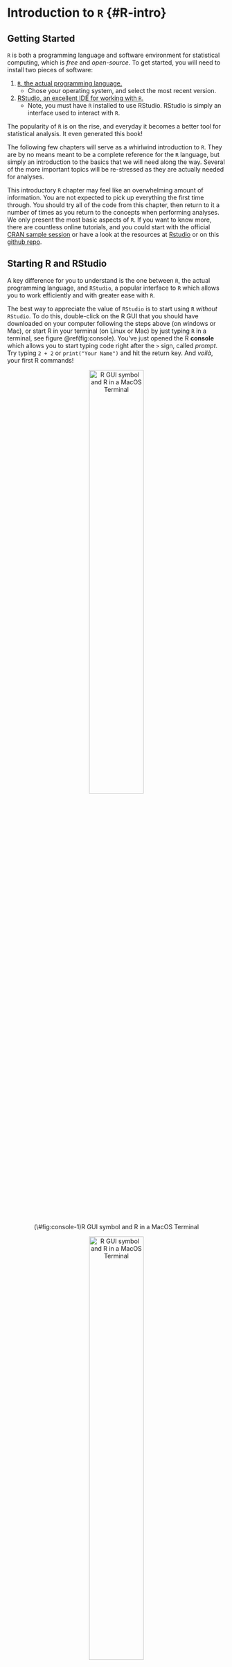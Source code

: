 # Introduction to `R`  {#R-intro}



## Getting Started

`R` is both a programming language and software environment for statistical computing, which is *free* and *open-source*. To get started, you will need to install two pieces of software:

1. [`R`, the actual programming language.](https://www.r-project.org)
    - Chose your operating system, and select the most recent version.
1. [RStudio, an excellent IDE for working with `R`.](http://www.rstudio.com/)
    - Note, you must have `R` installed to use RStudio. RStudio is simply an interface used to interact with `R`.

The popularity of `R` is on the rise, and everyday it becomes a better tool for statistical analysis. It even generated this book!

The following few chapters will serve as a whirlwind introduction to `R`. They are by no means meant to be a complete reference for the `R` language, but simply an introduction to the basics that we will need along the way. Several of the more important topics will be re-stressed as they are actually needed for analyses.

This introductory `R` chapter may feel like an overwhelming amount of information. You are not expected to pick up everything the first time through. You should try all of the code from this chapter, then return to it a number of times as you return to the concepts when performing analyses. We only present the most basic aspects of `R`. If you want to know more, there are countless online tutorials, and you could start with the official [CRAN sample session](https://cran.r-project.org/doc/manuals/r-release/R-intro.html#A-sample-session) or have a look at the resources at [Rstudio](https://www.rstudio.com/online-learning/#DataScience) or on this  [github repo](https://github.com/qinwf/awesome-R).


## Starting R and RStudio

A key difference for you to understand is the one between `R`, the actual programming language, and `RStudio`, a popular interface to `R` which allows you to work efficiently and with greater ease with `R`.

The best way to appreciate the value of `RStudio` is to start using `R` *without* `RStudio`. To do this, double-click on the R GUI that you should have downloaded on your computer following the steps above (on windows or Mac), or start R in your terminal (on Linux or Mac) by just typing `R` in a terminal, see figure \@ref(fig:console). You've just opened the R **console** which allows you to start typing code right after the `>` sign, called *prompt*. Try typing `2 + 2` or `print("Your Name")` and hit the return key. And *voilà*, your first R commands!

<div class="figure" style="text-align: center">
<img src="images/RLogo.png" alt="R GUI symbol and R in a MacOS Terminal" width="50%" />
<p class="caption">(\#fig:console-1)R GUI symbol and R in a MacOS Terminal</p>
</div><div class="figure" style="text-align: center">
<img src="images/console.png" alt="R GUI symbol and R in a MacOS Terminal" width="50%" />
<p class="caption">(\#fig:console-2)R GUI symbol and R in a MacOS Terminal</p>
</div>


Typing one command after the other into the console is not very convenient as our analysis becomes more involved. Ideally, we would like to collect all command statements in a file and run them one after the other, automatically. We can do this by writing so-called **script files** or just **scripts**, i.e. simple text files with extension `.R` or `.r` which can be *inserted* (or *sourced*) into an `R` session. RStudio makes this process very easy.

Open `RStudio` by clicking on the `RStudio` application on your computer, and notice how different the whole environment is from the basic `R` console – in fact, that *very same* `R` console is running in your bottom left panel. The upper-left panel is a space for you to write scripts – that is to say many lines of codes which you can run when you choose to. To run a single line of code, simply highlight it and hit `Command` + `Return`.

<div class="note">
<p>We highly recommend that you use <code>RStudio</code> for everything related to this course (in particular, to launch our apps and tutorials).</p>
</div>


RStudio has a large number of useful keyboard shortcuts. A list of these can be found using a keyboard shortcut -- the keyboard shortcut to rule them all:

- On Windows: `Alt` + `Shift` + `K`
- On Mac:  `Option` + `Shift` + `K`

The `RStudio` team has developed [a number of "cheatsheets"](https://www.rstudio.com/resources/cheatsheets/) for working with both `R` and `RStudio`. [This particular cheatseet for Base `R`](http://www.rstudio.com/wp-content/uploads/2016/05/base-r.pdf) will summarize many of the concepts in this document. ^[When programming, it is often a good practice to follow a style guide. (Where do spaces go? Tabs or spaces? Underscores or CamelCase when naming variables?) No style guide is "correct" but it helps to be aware of what others do. The more import thing is to be consistent within your own code. Here are two guides: [Hadley Wickham Style Guide](http://adv-r.had.co.nz/Style.html), and the [Google Style Guide](https://google.github.io/styleguide/Rguide.xml). For this course, our main deviation from these two guides is the use of `=` in place of `<-`. For all practical purposes, you should think `=` whenever you see `<-`.]

### First Glossary

* `R`: a statistical programming language
* `RStudio`: an integrated development environment (IDE) to work with `R`
* *command*: user input (text or numbers) that `R` *understands*.
* *script*: a list of commands collected in a text file, each separated by a new line, to be run one after the other.

## Basic Calculations

To get started, we'll use `R` like a simple calculator. Run the following code either directly from your RStudio console, or in RStudio by writting them in a script and running them using `Command` + `Return`.

#### Addition, Subtraction, Multiplication and Division {-}

| Math          | `R` code    | Result    |
|:-------------:|:-------:|:---------:|
| $3 + 2$       | `3 + 2` | 5 |
| $3 - 2$       | `3 - 2` | 1 |
| $3 \cdot2$    | `3 * 2` | 6 |
| $3 / 2$       | `3 / 2` | 1.5 |

#### Exponents  {-}

| Math         | `R` code             | Result            |
|:-------------:|:-------:|:---------:|
| $3^2$        | `3 ^ 2`         | 9         |
| $2^{(-3)}$   | `2 ^ (-3)`      | 0.125      |
| $100^{1/2}$  | `100 ^ (1 / 2)` | 10 |
| $\sqrt{100}$ | `sqrt(100)`     | 10     |


#### Mathematical Constants  {-}

| Math         | `R` code             | Result            |
|:------------:|:---------------:|:-----------------:|
| $\pi$        | `pi`            | 3.1415927            |
| $e$          | `exp(1)`        | 2.7182818        |

#### Logarithms  {-}

Note that we will use $\ln$ and $\log$ interchangeably to mean the natural logarithm. There is no `ln()` in `R`, instead it uses `log()` to mean the natural logarithm.

| Math              | `R` code                | Result                |
|:------------:|:---------------:|:-----------------:|
| $\log(e)$         | `log(exp(1))`       | 1       |
| $\log_{10}(1000)$ | `log10(1000)`       | 3       |
| $\log_{2}(8)$     | `log2(8)`           | 3           |
| $\log_{4}(16)$    | `log(16, base = 4)` | 2 |

#### Trigonometry  {-}

| Math            | `R` code           | Result          |
|:------------:|:---------------:|:-----------------:|
| $\sin(\pi / 2)$ | `sin(pi / 2)` | 1 |
| $\cos(0)$       | `cos(0)`      | 1      |

## Getting Help

In using `R` as a calculator, we have seen a number of functions: `sqrt()`, `exp()`, `log()` and `sin()`. To get documentation about a function in `R`, simply put a question mark in front of the function name, or call the function `help(function)` and RStudio will display the documentation, for example: 


```r
?log
?sin
?paste
?lm
help(lm)   # help() is equivalent
help(ggplot,package="ggplot2")  # show help from a certain package
```

Frequently one of the most difficult things to do when learning `R` is asking for help. First, you need to decide to ask for help, then you need to know *how* to ask for help. Your very first line of defense should be to Google your error message or a short description of your issue. (The ability to solve problems using this method is quickly becoming an extremely valuable skill.) If that fails, and it eventually will, you should ask for help. There are a number of things you should include when contacting an instructor, or posting to a help website such as [Stack Overflow](https://stackoverflow.com).

- Describe what you expect the code to do.
- State the end goal you are trying to achieve. (Sometimes what you expect the code to do, is not what you want to actually do.)
- Provide the full text of any errors you have received.
- Provide enough code to recreate the error. Often for the purpose of this course, you could simply post your entire `.R` script or `.Rmd` to `slack`.
- Sometimes it is also helpful to include a screenshot of your entire RStudio window when the error occurs.

If you follow these steps, you will get your issue resolved much quicker, and possibly learn more in the process. Do not be discouraged by running into errors and difficulties when learning `R`. (Or any other technical skill.) It is simply part of the learning process.

## Installing Packages

`R` comes with a number of built-in functions and datasets, but one of the main strengths of `R` as an open-source project is its package system. Packages add additional functions and data. Frequently if you want to do something in `R`, and it is not available by default, there is a good chance that there is a package that will fulfill your needs.

To install a package, use the `install.packages()` function. Think of this as buying a recipe book from the store, bringing it home, and putting it on your shelf (i.e. into your library):


```r
install.packages("ggplot2")
```

Once a package is installed, it must be loaded into your current `R` session before being used. Think of this as taking the book off of the shelf and opening it up to read.


```r
library(ggplot2)
```

Once you close `R`, all the packages are closed and put back on the imaginary shelf. The next time you open `R`, you do not have to install the package again, but you do have to load any packages you intend to use by invoking `library()`.

## `Code` vs Output in this Book {#code-output}

A quick note on styling choices in this book. We had to make a decision how to visually separate `R` code and resulting output in this book. We decided to prefix all output lines with `#OUT>` to make the distinction. A typical code snippet with output is thus going to look like this:


```r
1 + 3
```

```
## [1] 4
```

```r
# everything after a # is a comment, i.e. R disregards it.
```

where you see on the first line the `R` code, and on the second line the output. As mentioned, that line starts with `#OUT>` to say *this is an output*, followed by `[1]` (indicating this is a vector of length *one* - more on this below!), followed by the actual result - `1 + 3 = 4`!

Notice that you can simply copy and paste all the code you see into your `R` console. In fact, you are *strongly* encouraged to actually do this and try out **all the code** you see in this book.

Finally, please note that this way of showing output is fully our choice in this textbook, and that you should expect other output formats elsewhere. For example, in my `RStudio` console, the above code and output looks like this:

```R
> 1 + 3
[1] 4
```


## `ScPoEconometrics` Package {#install-package}

To fully take advantage of our course, please install the associated `R` package directly from its online code repository. You can do this by copy and pasting the following three lines into your `R` console:

```R
if (!require("devtools")) install.packages("devtools")
library(devtools)
install_github(repo = "ScPoEcon/ScPoEconometrics")
```

In order to check whether everything works fine, you could load the library, and check it's current version:


```r
library(ScPoEconometrics)
packageVersion("ScPoEconometrics")
```

```
## [1] '0.2.6'
```


## Data Types {#data-types}

`R` has a number of basic *data types*. While `R` is not a *strongly typed language* (i.e. you can be agnostic about types most of the times), it is useful to know what data types are available to you:

- Numeric
    - Also known as Double. The default type when dealing with numbers.
    - Examples: `1`, `1.0`, `42.5`
- Integer
    - Examples: `1L`, `2L`, `42L`
- Complex
    - Example: `4 + 2i`
- Logical
    - Two possible values: `TRUE` and `FALSE`
    - You can also use `T` and `F`, but this is *not* recommended.
    - `NA` is also considered logical.
- Character
    - Examples: `"a"`, `"Statistics"`, `"1 plus 2."`
- Categorical or `factor`
    - A mixture of integer and character. A `factor` variable assigns a label to a numeric value.
    - For example `factor(x=c(0,1),labels=c("male","female"))` assigns the string *male* to the numeric values `0`, and the string *female* to the value `1`. 

## Data Structures

`R` also has a number of basic data *structures*. A data structure is either homogeneous (all elements are of the same data type) or heterogeneous (elements can be of more than one data type).

| Dimension | **Homogeneous** | **Heterogeneous** |
|:---------:|:---------------:|:-----------------:|
| 1         | Vector          | List              |
| 2         | Matrix          | Data Frame        |
| 3+        | Array           |    nested Lists               |





### Vectors

Many operations in `R` make heavy use of **vectors**. A vector is a *container* for objects of identical type (see \@ref(data-types) above). Vectors in `R` are indexed starting at `1`. That is what the `[1]` in the output is indicating, that the first element of the row being displayed is the first element of the vector. Larger vectors will start additional rows with something like `[7]` where `7` is the index of the first element of that row.

Possibly the most common way to create a vector in `R` is using the `c()` function, which is short for "combine". As the name suggests, it combines a list of elements separated by commas. (Are you busy typing all of those examples into your `R` console? :-) )


```r
c(1, 3, 5, 7, 8, 9)
```

```
## [1] 1 3 5 7 8 9
```

Here `R` simply outputs this vector. If we would like to store this vector in a **variable** we can do so with the **assignment** operator `=`. In this case the variable `x` now holds the vector we just created, and we can access the vector by typing `x`.


```r
x = c(1, 3, 5, 7, 8, 9)
x
```

```
## [1] 1 3 5 7 8 9
```

As an aside, there is a long history of the assignment operator in `R`, partially due to the keys available on the [keyboards of the creators of the `S` language.](https://twitter.com/kwbroman/status/747829864091127809) (Which preceded `R`.) For simplicity we will use `=`, but know that often you will see `<-` as the assignment operator. 

Because vectors must contain elements that are all the same type, `R` will automatically **coerce** (i.e. convert) to a single type when attempting to create a vector that combines multiple types.


```r
c(42, "Statistics", TRUE)
```

```
## [1] "42"         "Statistics" "TRUE"
```

```r
c(42, TRUE)
```

```
## [1] 42  1
```

Frequently you may wish to create a vector based on a sequence of numbers. The quickest and easiest way to do this is with the `:` operator, which creates a sequence of integers between two specified integers.


```r
(y = 1:100)
```

```
##   [1]   1   2   3   4   5   6   7   8   9  10  11  12  13  14  15  16  17  18
##  [19]  19  20  21  22  23  24  25  26  27  28  29  30  31  32  33  34  35  36
##  [37]  37  38  39  40  41  42  43  44  45  46  47  48  49  50  51  52  53  54
##  [55]  55  56  57  58  59  60  61  62  63  64  65  66  67  68  69  70  71  72
##  [73]  73  74  75  76  77  78  79  80  81  82  83  84  85  86  87  88  89  90
##  [91]  91  92  93  94  95  96  97  98  99 100
```

Here we see `R` labeling the rows after the first since this is a large vector. Also, we see that by putting parentheses around the assignment, `R` both stores the vector in a variable called `y` and automatically outputs `y` to the console.

Note that scalars do not exists in `R`. They are simply vectors of length `1`.


```r
2
```

```
## [1] 2
```

If we want to create a sequence that isn't limited to integers and increasing by 1 at a time, we can use the `seq()` function.


```r
seq(from = 1.5, to = 4.2, by = 0.1)
```

```
##  [1] 1.5 1.6 1.7 1.8 1.9 2.0 2.1 2.2 2.3 2.4 2.5 2.6 2.7 2.8 2.9 3.0 3.1 3.2 3.3
## [20] 3.4 3.5 3.6 3.7 3.8 3.9 4.0 4.1 4.2
```

We will discuss functions in detail later, but note here that the input labels `from`, `to`, and `by` are optional.


```r
seq(1.5, 4.2, 0.1)
```

```
##  [1] 1.5 1.6 1.7 1.8 1.9 2.0 2.1 2.2 2.3 2.4 2.5 2.6 2.7 2.8 2.9 3.0 3.1 3.2 3.3
## [20] 3.4 3.5 3.6 3.7 3.8 3.9 4.0 4.1 4.2
```

Another common operation to create a vector is `rep()`, which can repeat a single value a number of times.


```r
rep("A", times = 10)
```

```
##  [1] "A" "A" "A" "A" "A" "A" "A" "A" "A" "A"
```

The `rep()` function can be used to repeat a vector some number of times.


```r
rep(x, times = 3)
```

```
##  [1] 1 3 5 7 8 9 1 3 5 7 8 9 1 3 5 7 8 9
```

We have now seen four different ways to create vectors:

- `c()`
- `:`
- `seq()`
- `rep()`

So far we have mostly used them in isolation, but they are often used together.


```r
c(x, rep(seq(1, 9, 2), 3), c(1, 2, 3), 42, 2:4)
```

```
##  [1]  1  3  5  7  8  9  1  3  5  7  9  1  3  5  7  9  1  3  5  7  9  1  2  3 42
## [26]  2  3  4
```

The length of a vector can be obtained with the `length()` function.


```r
length(x)
```

```
## [1] 6
```

```r
length(y)
```

```
## [1] 100
```


<div class="warning">
<p>Let's try this out! <strong>Your turn</strong>:</p>
</div>

#### Task 1

1. Create a vector of five ones, i.e. `[1,1,1,1,1]`
1. Notice that the colon operator `a:b` is just short for *construct a sequence **from** `a` **to** `b`*. Create a vector the counts down from 10 to 0, i.e. it looks like `[10,9,8,7,6,5,4,3,2,1,0]`!
1. the `rep` function takes additional arguments `times` (as above), and `each`, which tells you how often *each element* should be repeated (as opposed to the entire input vector). Use `rep` to create a vector that looks like this: `[1 1 1 2 2 2 3 3 3 1 1 1 2 2 2 3 3 3]`

#### Subsetting

To subset a vector, i.e. to choose only some elements of it, we use square brackets, `[]`. Here we see that `x[1]` returns the first element, and `x[3]` returns the third element:


```r
x
```

```
## [1] 1 3 5 7 8 9
```

```r
x[1]
```

```
## [1] 1
```

```r
x[3]
```

```
## [1] 5
```

We can also exclude certain indexes, in this case the second element. 


```r
x[-2]
```

```
## [1] 1 5 7 8 9
```

Lastly we see that we can subset based on a vector of indices.


```r
x[1:3]
```

```
## [1] 1 3 5
```

```r
x[c(1,3,4)]
```

```
## [1] 1 5 7
```


All of the above are subsetting a vector using a vector of indexes. (Remember a single number is still a vector.) We could instead use a vector of logical values.


```r
z = c(TRUE, TRUE, FALSE, TRUE, TRUE, FALSE)
z
```

```
## [1]  TRUE  TRUE FALSE  TRUE  TRUE FALSE
```


```r
x[z]
```

```
## [1] 1 3 7 8
```

`R` is able to perform many operations on vectors and scalars alike:


```r
x = 1:10  # a vector
x + 1     # add a scalar
```

```
##  [1]  2  3  4  5  6  7  8  9 10 11
```

```r
2 * x     # multiply all elements by 2
```

```
##  [1]  2  4  6  8 10 12 14 16 18 20
```

```r
2 ^ x     # take 2 to the x as exponents
```

```
##  [1]    2    4    8   16   32   64  128  256  512 1024
```

```r
sqrt(x)   # compute the square root of all elements in x
```

```
##  [1] 1.000000 1.414214 1.732051 2.000000 2.236068 2.449490 2.645751 2.828427
##  [9] 3.000000 3.162278
```

```r
log(x)    # take the natural log of all elements in x
```

```
##  [1] 0.0000000 0.6931472 1.0986123 1.3862944 1.6094379 1.7917595 1.9459101
##  [8] 2.0794415 2.1972246 2.3025851
```

```r
x + 2*x   # add vector x to vector 2x
```

```
##  [1]  3  6  9 12 15 18 21 24 27 30
```

We see that when a function like `log()` is called on a vector `x`, a vector is returned which has applied the function to each element of the vector  `x`.


### Logical Operators

| Operator | Summary               | Example               | Result |
|:---------|:---------------------:|:---------------------:|:-------:|
| `x < y`  | `x` less than `y`                | `3 < 42`               | TRUE               |
| `x > y`  | `x` greater than `y`             | `3 > 42`               | FALSE               |
| `x <= y` | `x` less than or equal to `y`    | `3 <= 42`              | TRUE              |
| `x >= y` | `x` greater than or equal to `y` | `3 >= 42`              | FALSE              |
| `x == y` | `x`equal to `y`                  | `3 == 42`              | FALSE              |
| `x != y` | `x` not equal to `y`             | `3 != 42`              | TRUE              |
| `!x`     | not `x`                          | `!(3 > 42)`            | TRUE            |
| `x | y`  | `x` or `y`                       | `(3 > 42) | TRUE`      | TRUE      |
| `x & y`  | `x` and `y`                      | `(3 < 4) & ( 42 > 13)` | TRUE |

In `R`, logical operators also work on vectors:


```r
x = c(1, 3, 5, 7, 8, 9)
```


```r
x > 3
```

```
## [1] FALSE FALSE  TRUE  TRUE  TRUE  TRUE
```

```r
x < 3
```

```
## [1]  TRUE FALSE FALSE FALSE FALSE FALSE
```

```r
x == 3
```

```
## [1] FALSE  TRUE FALSE FALSE FALSE FALSE
```

```r
x != 3
```

```
## [1]  TRUE FALSE  TRUE  TRUE  TRUE  TRUE
```


```r
x == 3 & x != 3
```

```
## [1] FALSE FALSE FALSE FALSE FALSE FALSE
```

```r
x == 3 | x != 3
```

```
## [1] TRUE TRUE TRUE TRUE TRUE TRUE
```

This is quite useful for subsetting.


```r
x[x > 3]
```

```
## [1] 5 7 8 9
```

```r
x[x != 3]
```

```
## [1] 1 5 7 8 9
```



```r
sum(x > 3)
```

```
## [1] 4
```

```r
as.numeric(x > 3)
```

```
## [1] 0 0 1 1 1 1
```

Here we saw that using the `sum()` function on a vector of logical `TRUE` and `FALSE` values that is the result of `x > 3` results in a numeric result: you just *counted* for how many elements of `x`, the condition `> 3` is `TRUE`. During the call to `sum()`, `R` is first automatically coercing the logical to numeric where `TRUE` is `1` and `FALSE` is `0`. This coercion from logical to numeric happens for most mathematical operations.


```r
# which(condition of x) returns true/false  
# each index of x where condition is true
which(x > 3)
```

```
## [1] 3 4 5 6
```

```r
x[which(x > 3)]
```

```
## [1] 5 7 8 9
```

```r
max(x)
```

```
## [1] 9
```

```r
which(x == max(x))
```

```
## [1] 6
```

```r
which.max(x)
```

```
## [1] 6
```

#### Task 2

1. Create a vector filled with 10 numbers drawn from the uniform distribution (hint: use function `runif`) and store them in `x`.
1. Using logical subsetting as above, get all the elements of `x` which are larger than 0.5, and store them in `y`. 
1. using the function `which`, store the *indices* of all the elements of `x` which are larger than 0.5 in `iy`. 
1. Check that `y` and `x[iy]` are identical. 

### Matrices

`R` can also be used for **matrix** calculations. Matrices have rows and columns containing a single data type. In a matrix, the order of rows and columns is important. (This is not true of *data frames*, which we will see later.)

Matrices can be created using the `matrix` function. 


```r
x = 1:9
x
```

```
## [1] 1 2 3 4 5 6 7 8 9
```

```r
X = matrix(x, nrow = 3, ncol = 3)
X
```

```
##      [,1] [,2] [,3]
## [1,]    1    4    7
## [2,]    2    5    8
## [3,]    3    6    9
```

Notice here that `R` is case sensitive (`x` vs `X`).

By default the `matrix` function fills your data into the matrix column by column. But we can also tell `R` to fill rows instead:


```r
Y = matrix(x, nrow = 3, ncol = 3, byrow = TRUE)
Y
```

```
##      [,1] [,2] [,3]
## [1,]    1    2    3
## [2,]    4    5    6
## [3,]    7    8    9
```

We can also create a matrix of a specified dimension where every element is the same, in this case `0`.


```r
Z = matrix(0, 2, 4)
Z
```

```
##      [,1] [,2] [,3] [,4]
## [1,]    0    0    0    0
## [2,]    0    0    0    0
```

Like vectors, matrices can be subsetted using square brackets, `[]`. However, since matrices are two-dimensional, we need to specify both a row and a column when subsetting.


```r
X
```

```
##      [,1] [,2] [,3]
## [1,]    1    4    7
## [2,]    2    5    8
## [3,]    3    6    9
```

```r
X[1, 2]
```

```
## [1] 4
```

Here we accessed the element in the first row and the second column. We could also subset an entire row or column.


```r
X[1, ]
```

```
## [1] 1 4 7
```

```r
X[, 2]
```

```
## [1] 4 5 6
```

We can also use vectors to subset more than one row or column at a time. Here we subset to the first and third column of the second row:


```r
X[2, c(1, 3)]
```

```
## [1] 2 8
```

Matrices can also be created by combining vectors as columns, using `cbind`, or combining vectors as rows, using `rbind`.


```r
x = 1:9
rev(x)
```

```
## [1] 9 8 7 6 5 4 3 2 1
```

```r
rep(1, 9)
```

```
## [1] 1 1 1 1 1 1 1 1 1
```


```r
rbind(x, rev(x), rep(1, 9))
```

```
##   [,1] [,2] [,3] [,4] [,5] [,6] [,7] [,8] [,9]
## x    1    2    3    4    5    6    7    8    9
##      9    8    7    6    5    4    3    2    1
##      1    1    1    1    1    1    1    1    1
```


```r
cbind(col_1 = x, col_2 = rev(x), col_3 = rep(1, 9))
```

```
##       col_1 col_2 col_3
##  [1,]     1     9     1
##  [2,]     2     8     1
##  [3,]     3     7     1
##  [4,]     4     6     1
##  [5,]     5     5     1
##  [6,]     6     4     1
##  [7,]     7     3     1
##  [8,]     8     2     1
##  [9,]     9     1     1
```

When using `rbind` and `cbind` you can specify "argument" names that will be used as column names.

`R` can then be used to perform matrix calculations.


```r
x = 1:9
y = 9:1
X = matrix(x, 3, 3)
Y = matrix(y, 3, 3)
X
```

```
##      [,1] [,2] [,3]
## [1,]    1    4    7
## [2,]    2    5    8
## [3,]    3    6    9
```

```r
Y
```

```
##      [,1] [,2] [,3]
## [1,]    9    6    3
## [2,]    8    5    2
## [3,]    7    4    1
```


```r
X + Y
```

```
##      [,1] [,2] [,3]
## [1,]   10   10   10
## [2,]   10   10   10
## [3,]   10   10   10
```

```r
X - Y
```

```
##      [,1] [,2] [,3]
## [1,]   -8   -2    4
## [2,]   -6    0    6
## [3,]   -4    2    8
```

```r
X * Y
```

```
##      [,1] [,2] [,3]
## [1,]    9   24   21
## [2,]   16   25   16
## [3,]   21   24    9
```

```r
X / Y
```

```
##           [,1]      [,2]     [,3]
## [1,] 0.1111111 0.6666667 2.333333
## [2,] 0.2500000 1.0000000 4.000000
## [3,] 0.4285714 1.5000000 9.000000
```

Note that `X * Y` is **not** matrix multiplication. It is *element by element* multiplication. (Same for `X / Y`). 
Matrix multiplication uses `%*%`. Other matrix functions include `t()` which gives the transpose of a matrix and `solve()` which returns the inverse of a square matrix if it is invertible.


```r
X %*% Y
```

```
##      [,1] [,2] [,3]
## [1,]   90   54   18
## [2,]  114   69   24
## [3,]  138   84   30
```

```r
t(X)
```

```
##      [,1] [,2] [,3]
## [1,]    1    2    3
## [2,]    4    5    6
## [3,]    7    8    9
```

### Arrays

A vector is a one-dimensional array. A matrix is a two-dimensional array. In `R` you can create arrays of arbitrary dimensionality `N`. Here is how:


```r
d = 1:16
d3 = array(data = d,dim = c(4,2,2))
d4 = array(data = d,dim = c(4,2,2,3))  # will recycle 1:16
d3
```

```
## , , 1
## 
##      [,1] [,2]
## [1,]    1    5
## [2,]    2    6
## [3,]    3    7
## [4,]    4    8
## 
## , , 2
## 
##      [,1] [,2]
## [1,]    9   13
## [2,]   10   14
## [3,]   11   15
## [4,]   12   16
```

You can see that `d3` are simply *two* (4,2) matrices laid on top of each other, as if there were *two pages*. Similary, `d4` would have two pages, and another 3 registers in a fourth dimension. And so on.
You can subset an array like you would a vector or a matrix, taking care to index each dimension:


```r
d3[ ,1,1]  # all elements from col 1, page 1
```

```
## [1] 1 2 3 4
```

```r
d3[2:3, , ]  # rows 2:3 from all pages
```

```
## , , 1
## 
##      [,1] [,2]
## [1,]    2    6
## [2,]    3    7
## 
## , , 2
## 
##      [,1] [,2]
## [1,]   10   14
## [2,]   11   15
```

```r
d3[2,2, ]  # row 2, col 2 from both pages.
```

```
## [1]  6 14
```


#### Task 3

1. Create a vector containing `1,2,3,4,5` called v. 
1. Create a (2,5) matrix `m` containing the data `1,2,3,4,5,6,7,8,9,10`. The first row should be `1,2,3,4,5`.
1. Perform matrix multiplication of `m` with `v`. Use the command `%*%`. What dimension does the output have?
1. Why does `v %*% m` not work? 


### Lists

A list is a one-dimensional *heterogeneous* data structure. So it is indexed like a vector with a single integer value (or with a name), but each element can contain an element of any type. Lists are similar to a python or julia `Dict` object. Many `R` structures and outputs are lists themselves. Lists are extremely useful and versatile objects, so make sure you understand their useage:


```r
# creation without fieldnames
list(42, "Hello", TRUE)
```

```
## [[1]]
## [1] 42
## 
## [[2]]
## [1] "Hello"
## 
## [[3]]
## [1] TRUE
```

```r
# creation with fieldnames
ex_list = list(
  a = c(1, 2, 3, 4),
  b = TRUE,
  c = "Hello!",
  d = function(arg = 42) {print("Hello World!")},
  e = diag(5)
)
```

Lists can be subset using two syntaxes, the `$` operator, and square brackets `[]`. The `$` operator returns a named **element** of a list. The `[]` syntax returns a **list**, while the `[[]]` returns an **element** of a list.

- `ex_list[1]` returns a list contain the first element.
- `ex_list[[1]]` returns the first element of the list, in this case, a vector.


```r
# subsetting
ex_list$e
```

```
##      [,1] [,2] [,3] [,4] [,5]
## [1,]    1    0    0    0    0
## [2,]    0    1    0    0    0
## [3,]    0    0    1    0    0
## [4,]    0    0    0    1    0
## [5,]    0    0    0    0    1
```

```r
ex_list[1:2]
```

```
## $a
## [1] 1 2 3 4
## 
## $b
## [1] TRUE
```

```r
ex_list[1]
```

```
## $a
## [1] 1 2 3 4
```

```r
ex_list[[1]]
```

```
## [1] 1 2 3 4
```

```r
ex_list[c("e", "a")]
```

```
## $e
##      [,1] [,2] [,3] [,4] [,5]
## [1,]    1    0    0    0    0
## [2,]    0    1    0    0    0
## [3,]    0    0    1    0    0
## [4,]    0    0    0    1    0
## [5,]    0    0    0    0    1
## 
## $a
## [1] 1 2 3 4
```

```r
ex_list["e"]
```

```
## $e
##      [,1] [,2] [,3] [,4] [,5]
## [1,]    1    0    0    0    0
## [2,]    0    1    0    0    0
## [3,]    0    0    1    0    0
## [4,]    0    0    0    1    0
## [5,]    0    0    0    0    1
```

```r
ex_list[["e"]]
```

```
##      [,1] [,2] [,3] [,4] [,5]
## [1,]    1    0    0    0    0
## [2,]    0    1    0    0    0
## [3,]    0    0    1    0    0
## [4,]    0    0    0    1    0
## [5,]    0    0    0    0    1
```

```r
ex_list$d
```

```
## function(arg = 42) {print("Hello World!")}
```

```r
ex_list$d(arg = 1)
```

```
## [1] "Hello World!"
```

#### Task 4

1. Copy and paste the above code for `ex_list` into your R session. Remember that `list` can hold any kind of `R` object. Like...another list! So, create a new list `new_list` that has two fields: a first field called "this" with string content `"is awesome"`, and a second field called "ex_list" that contains `ex_list`. 
1. Accessing members is like in a plain list, just with several layers now. Get the element `c` from `ex_list` in `new_list`!
1. Compose a new string out of the first element in `new_list`, the element under label `this`. Use the function `paste` to print `R is awesome` to your screen.

## Data Frames {#dataframes}

We have previously seen vectors and matrices for storing data as we introduced `R`. We will now introduce a **data frame** which will be the most common way that we store and interact with data in this course. A `data.frame` is similar to a python `pandas.dataframe` or a julia `DataFrame`. (But the `R` version was the first! :-) )


```r
example_data = data.frame(x = c(1, 3, 5, 7, 9, 1, 3, 5, 7, 9),
                          y = c(rep("Hello", 9), "Goodbye"),
                          z = rep(c(TRUE, FALSE), 5))
```

Unlike a matrix, which can be thought of as a vector rearranged into rows and columns, a data frame is not required to have the same data type for each element. A data frame is a **list** of vectors, and each vector has a *name*. So, each vector must contain the same data type, but the different vectors can store different data types. Note, however, that all vectors must have **the same length** (differently from a `list`)!

<div class="tip">
<p>A <strong>data.frame</strong> is similar to a typical Spreadsheet. There are <em>rows</em>, and there are <em>columns</em>. A row is typically thought of as an <em>observation</em>, and each column is a certain <em>variable</em>, <em>characteristic</em> or <em>feature</em> of that observation.</p>
</div>

<br>
Let's look at the data frame we just created above:


```r
example_data
```

```
##    x       y     z
## 1  1   Hello  TRUE
## 2  3   Hello FALSE
## 3  5   Hello  TRUE
## 4  7   Hello FALSE
## 5  9   Hello  TRUE
## 6  1   Hello FALSE
## 7  3   Hello  TRUE
## 8  5   Hello FALSE
## 9  7   Hello  TRUE
## 10 9 Goodbye FALSE
```

Unlike a list, which has more flexibility, the elements of a data frame must all be vectors. Again, we access any given column with the `$` operator:


```r
example_data$x
```

```
##  [1] 1 3 5 7 9 1 3 5 7 9
```

```r
all.equal(length(example_data$x),
          length(example_data$y),
          length(example_data$z))
```

```
## [1] TRUE
```

```r
str(example_data)
```

```
## 'data.frame':	10 obs. of  3 variables:
##  $ x: num  1 3 5 7 9 1 3 5 7 9
##  $ y: chr  "Hello" "Hello" "Hello" "Hello" ...
##  $ z: logi  TRUE FALSE TRUE FALSE TRUE FALSE ...
```

```r
nrow(example_data)
```

```
## [1] 10
```

```r
ncol(example_data)
```

```
## [1] 3
```

```r
dim(example_data)
```

```
## [1] 10  3
```

```r
names(example_data)
```

```
## [1] "x" "y" "z"
```


### Working with `data.frames`

The `data.frame()` function above is one way to create a data frame. We can also import data from various file types in into `R`, as well as use data stored in packages.



To read this data back into `R`, we will use the built-in function `read.csv`:


```r
path = system.file(package="ScPoEconometrics","datasets","example-data.csv")
example_data_from_disk = read.csv(path)
```

This particular line of code assumes that you installed the associated R package to this book, hence you have this dataset stored on your computer at `system.file(package = "ScPoEconometrics","datasets","example-data.csv")`. 


```r
example_data_from_disk
```

```
##    x       y     z
## 1  1   Hello  TRUE
## 2  3   Hello FALSE
## 3  5   Hello  TRUE
## 4  7   Hello FALSE
## 5  9   Hello  TRUE
## 6  1   Hello FALSE
## 7  3   Hello  TRUE
## 8  5   Hello FALSE
## 9  7   Hello  TRUE
## 10 9 Goodbye FALSE
```

When using data, there are three things we would generally like to do:

- Look at the raw data.
- Understand the data. (Where did it come from? What are the variables? Etc.)
- Visualize the data.

To look at data in a `data.frame`, we have two useful commands: `head()` and `str()`.


```r
# we are working with the built-in mtcars dataset:
mtcars
```

```
##                      mpg cyl  disp  hp drat    wt  qsec vs am gear carb
## Mazda RX4           21.0   6 160.0 110 3.90 2.620 16.46  0  1    4    4
## Mazda RX4 Wag       21.0   6 160.0 110 3.90 2.875 17.02  0  1    4    4
## Datsun 710          22.8   4 108.0  93 3.85 2.320 18.61  1  1    4    1
## Hornet 4 Drive      21.4   6 258.0 110 3.08 3.215 19.44  1  0    3    1
## Hornet Sportabout   18.7   8 360.0 175 3.15 3.440 17.02  0  0    3    2
## Valiant             18.1   6 225.0 105 2.76 3.460 20.22  1  0    3    1
## Duster 360          14.3   8 360.0 245 3.21 3.570 15.84  0  0    3    4
## Merc 240D           24.4   4 146.7  62 3.69 3.190 20.00  1  0    4    2
## Merc 230            22.8   4 140.8  95 3.92 3.150 22.90  1  0    4    2
## Merc 280            19.2   6 167.6 123 3.92 3.440 18.30  1  0    4    4
## Merc 280C           17.8   6 167.6 123 3.92 3.440 18.90  1  0    4    4
## Merc 450SE          16.4   8 275.8 180 3.07 4.070 17.40  0  0    3    3
## Merc 450SL          17.3   8 275.8 180 3.07 3.730 17.60  0  0    3    3
## Merc 450SLC         15.2   8 275.8 180 3.07 3.780 18.00  0  0    3    3
## Cadillac Fleetwood  10.4   8 472.0 205 2.93 5.250 17.98  0  0    3    4
## Lincoln Continental 10.4   8 460.0 215 3.00 5.424 17.82  0  0    3    4
## Chrysler Imperial   14.7   8 440.0 230 3.23 5.345 17.42  0  0    3    4
## Fiat 128            32.4   4  78.7  66 4.08 2.200 19.47  1  1    4    1
## Honda Civic         30.4   4  75.7  52 4.93 1.615 18.52  1  1    4    2
## Toyota Corolla      33.9   4  71.1  65 4.22 1.835 19.90  1  1    4    1
## Toyota Corona       21.5   4 120.1  97 3.70 2.465 20.01  1  0    3    1
## Dodge Challenger    15.5   8 318.0 150 2.76 3.520 16.87  0  0    3    2
## AMC Javelin         15.2   8 304.0 150 3.15 3.435 17.30  0  0    3    2
## Camaro Z28          13.3   8 350.0 245 3.73 3.840 15.41  0  0    3    4
## Pontiac Firebird    19.2   8 400.0 175 3.08 3.845 17.05  0  0    3    2
## Fiat X1-9           27.3   4  79.0  66 4.08 1.935 18.90  1  1    4    1
## Porsche 914-2       26.0   4 120.3  91 4.43 2.140 16.70  0  1    5    2
## Lotus Europa        30.4   4  95.1 113 3.77 1.513 16.90  1  1    5    2
## Ford Pantera L      15.8   8 351.0 264 4.22 3.170 14.50  0  1    5    4
## Ferrari Dino        19.7   6 145.0 175 3.62 2.770 15.50  0  1    5    6
## Maserati Bora       15.0   8 301.0 335 3.54 3.570 14.60  0  1    5    8
## Volvo 142E          21.4   4 121.0 109 4.11 2.780 18.60  1  1    4    2
```

You can see that this prints the entire data.frame to screen. The function `head()` will display the first `n` observations of the data frame. 


```r
head(mtcars,n=2)
```

```
##               mpg cyl disp  hp drat    wt  qsec vs am gear carb
## Mazda RX4      21   6  160 110  3.9 2.620 16.46  0  1    4    4
## Mazda RX4 Wag  21   6  160 110  3.9 2.875 17.02  0  1    4    4
```

```r
head(mtcars) # default
```

```
##                    mpg cyl disp  hp drat    wt  qsec vs am gear carb
## Mazda RX4         21.0   6  160 110 3.90 2.620 16.46  0  1    4    4
## Mazda RX4 Wag     21.0   6  160 110 3.90 2.875 17.02  0  1    4    4
## Datsun 710        22.8   4  108  93 3.85 2.320 18.61  1  1    4    1
## Hornet 4 Drive    21.4   6  258 110 3.08 3.215 19.44  1  0    3    1
## Hornet Sportabout 18.7   8  360 175 3.15 3.440 17.02  0  0    3    2
## Valiant           18.1   6  225 105 2.76 3.460 20.22  1  0    3    1
```

The function `str()` will display the "structure" of the data frame. It will display the number of **observations** and **variables**, list the variables, give the type of each variable, and show some elements of each variable. This information can also be found in the "Environment" window in RStudio.


```r
str(mtcars)
```

```
## 'data.frame':	32 obs. of  11 variables:
##  $ mpg : num  21 21 22.8 21.4 18.7 18.1 14.3 24.4 22.8 19.2 ...
##  $ cyl : num  6 6 4 6 8 6 8 4 4 6 ...
##  $ disp: num  160 160 108 258 360 ...
##  $ hp  : num  110 110 93 110 175 105 245 62 95 123 ...
##  $ drat: num  3.9 3.9 3.85 3.08 3.15 2.76 3.21 3.69 3.92 3.92 ...
##  $ wt  : num  2.62 2.88 2.32 3.21 3.44 ...
##  $ qsec: num  16.5 17 18.6 19.4 17 ...
##  $ vs  : num  0 0 1 1 0 1 0 1 1 1 ...
##  $ am  : num  1 1 1 0 0 0 0 0 0 0 ...
##  $ gear: num  4 4 4 3 3 3 3 4 4 4 ...
##  $ carb: num  4 4 1 1 2 1 4 2 2 4 ...
```

In this dataset an observation is for a particular model of a car, and the variables describe attributes of the car, for example its fuel efficiency, or its weight.

To understand more about the data set, we use the `?` operator to pull up the documentation for the data.


```r
?mtcars
```

`R` has a number of functions for quickly working with and extracting basic information from data frames. To quickly obtain a vector of the variable names, we use the `names()` function.


```r
names(mtcars)
```

```
##  [1] "mpg"  "cyl"  "disp" "hp"   "drat" "wt"   "qsec" "vs"   "am"   "gear"
## [11] "carb"
```

To access one of the variables **as a vector**, we use the `$` operator.


```r
mtcars$mpg
```

```
##  [1] 21.0 21.0 22.8 21.4 18.7 18.1 14.3 24.4 22.8 19.2 17.8 16.4 17.3 15.2 10.4
## [16] 10.4 14.7 32.4 30.4 33.9 21.5 15.5 15.2 13.3 19.2 27.3 26.0 30.4 15.8 19.7
## [31] 15.0 21.4
```

```r
mtcars$wt
```

```
##  [1] 2.620 2.875 2.320 3.215 3.440 3.460 3.570 3.190 3.150 3.440 3.440 4.070
## [13] 3.730 3.780 5.250 5.424 5.345 2.200 1.615 1.835 2.465 3.520 3.435 3.840
## [25] 3.845 1.935 2.140 1.513 3.170 2.770 3.570 2.780
```

We can use the `dim()`, `nrow()` and `ncol()` functions to obtain information about the dimension of the data frame.


```r
dim(mtcars)
```

```
## [1] 32 11
```

```r
nrow(mtcars)
```

```
## [1] 32
```

```r
ncol(mtcars)
```

```
## [1] 11
```

Here `nrow()` is also the number of observations, which in most cases is the *sample size*.

Subsetting data frames can work much like subsetting matrices using square brackets, `[ , ]`. Here, we find vehicles with mpg over 25 miles per gallon and only display columns `cyl`, `disp` and `wt`.


```r
# mpg[row condition, col condition]
mtcars[mtcars$mpg > 20, c("cyl", "disp", "wt")]
```

```
##                cyl  disp    wt
## Mazda RX4        6 160.0 2.620
## Mazda RX4 Wag    6 160.0 2.875
## Datsun 710       4 108.0 2.320
## Hornet 4 Drive   6 258.0 3.215
## Merc 240D        4 146.7 3.190
## Merc 230         4 140.8 3.150
## Fiat 128         4  78.7 2.200
## Honda Civic      4  75.7 1.615
## Toyota Corolla   4  71.1 1.835
## Toyota Corona    4 120.1 2.465
## Fiat X1-9        4  79.0 1.935
## Porsche 914-2    4 120.3 2.140
## Lotus Europa     4  95.1 1.513
## Volvo 142E       4 121.0 2.780
```

An alternative would be to use the `subset()` function, which has a much more readable syntax.


```r
subset(mtcars, subset = mpg > 25, select = c("cyl", "disp", "wt"))
```

#### Task 5

1. How many observations are there in `mtcars`?
1. How many variables?
1. What is the average value of `mpg`?
1. What is the average value of `mpg` for cars with more than 4 cylinders, i.e. with `cyl>4`?

## Programming Basics

In this section we illustrate some general concepts related to programming.

### Variables

We encountered the term *variable* already several times, but mainly in the context of a column of a data.frame. In programming, a variable is denotes an *object*. Another way to say it is that a variable is a name or a *label* for something:


```r
x = 1
y = "roses"
z = function(x){sqrt(x)}
```

Here `x` refers to the value `1`, `y` holds the string "roses", and `z` is the name of a function that computes $\sqrt{x}$. Notice that the argument `x` of the function is different from the `x` we just defined. It is **local** to the function: 


```r
x
```

```
## [1] 1
```

```r
z(9)
```

```
## [1] 3
```

### Control Flow

Control Flow relates to ways in which you can adapt your code to different circumstances. Based on a `condition` being `TRUE`, your program will do one thing, as opposed to another thing. This is most widely known as an `if/else` statement. In `R`, the if/else syntax is:


```r
if (condition = TRUE) {
  some R code
} else {
  some other R code
}
```

For example,


```r
x = 1
y = 3
if (x > y) {  # test if x > y
  # if TRUE
  z = x * y
  print("x is larger than y")
} else {
  # if FALSE
  z = x + 5 * y
  print("x is less than or equal to y")
}
```

```
## [1] "x is less than or equal to y"
```

```r
z
```

```
## [1] 16
```


### Loops

Loops are a very important programming construct. As the name suggests, in a *loop*, the programming *repeatedly* loops over a set of instructions, until some condition tells it to stop. A very powerful, yet simple, construction is that the program can *count how many steps* it has done already - which may be important to know for many algorithms. The syntax of a `for` loop (there are others), is


```r
for (ix in 1:10){   # does not have to be 1:10!
  # loop body: gets executed each time
  # the value of ix changes with each iteration
}
```

For example, consider this simple `for` loop, which will simply print the value of the *iterator* (called `i` in this case) to screen:


```r
for (i in 1:5){
  print(i)
}
```

```
## [1] 1
## [1] 2
## [1] 3
## [1] 4
## [1] 5
```

Notice that instead of `1:5`, we could have *any* kind of iterable collection:


```r
for (i in c("mangos","bananas","apples")){
  print(paste("I love",i))  # the paste function pastes together strings
}
```

```
## [1] "I love mangos"
## [1] "I love bananas"
## [1] "I love apples"
```

We often also see *nested* loops, which are just what its name suggests:


```r
for (i in 2:3){
  # first nest: for each i
  for (j in c("mangos","bananas","apples")){
    # second nest: for each j
    print(paste("Can I get",i,j,"please?"))
  }
}
```

```
## [1] "Can I get 2 mangos please?"
## [1] "Can I get 2 bananas please?"
## [1] "Can I get 2 apples please?"
## [1] "Can I get 3 mangos please?"
## [1] "Can I get 3 bananas please?"
## [1] "Can I get 3 apples please?"
```

The important thing to note here is that you can do calculations with the iterators *while inside a loop*. 

### Functions

So far we have been using functions, but haven't actually discussed some of their details. A function is a set of instructions that `R` executes for us, much like those collected in a script file. The good thing is that functions are much more flexible than scripts, since they can depend on *input arguments*, which change the way the function behaves. Here is how to define a function:


```r
function_name <- function(arg1,arg2=default_value){
  # function body
  # you do stuff with arg1 and arg2
  # you can have any number of arguments, with or without defaults
  # any valid `R` commands can be included here
  # the last line is returned
}
```

And here is a trivial example of a function definition:


```r
hello <- function(your_name = "Lord Vader"){
  paste("You R most welcome,",your_name)
  # we could also write:
  # return(paste("You R most welcome,",your_name))
}

# we call the function by typing it's name with round brackets
hello()
```

```
## [1] "You R most welcome, Lord Vader"
```
You see that by not specifying the argument `your_name`, `R` reverts to the default value given. Try with your own name now! 

Just typing the function name returns the actual definition to us, which is handy sometimes:


```r
hello
```

```
## function(your_name = "Lord Vader"){
##   paste("You R most welcome,",your_name)
##   # we could also write:
##   # return(paste("You R most welcome,",your_name))
## }
```

It's instructive to consider that before we defined the function `hello` above, `R` did not know what to do, had you called `hello()`. The function did not exist! In this sense, we *taught `R` a new trick*. This feature to create new capabilities on top of a core language is one of the most powerful characteristics of programming languages. In general, it is good practice to split your code into several smaller functions, rather than one long script file. It makes your code more readable, and it is easier to track down mistakes.

#### Task 6

1. Write a for loop that counts down from 10 to 1, printing the value of the iterator to the screen.
1. Modify that loop to write "i iterations to go" where `i` is the iterator
1. Modify that loop so that each iteration takes roughly one second. You can achieve that by adding the command `Sys.sleep(1)` below the line that prints "i iterations to go". 



